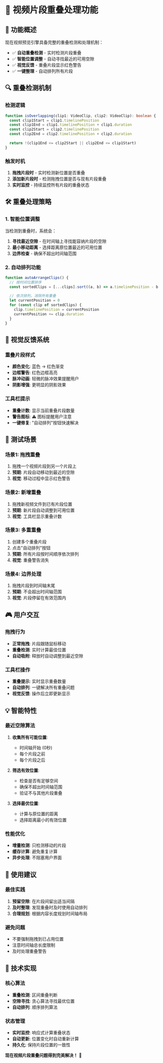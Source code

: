 # 🔄 视频片段重叠处理功能

## 🎯 功能概述

现在视频预览引擎具备完整的重叠检测和处理机制：
- ✅ **自动重叠检测** - 实时检测片段重叠
- ✅ **智能位置调整** - 自动寻找最近的可用空隙
- ✅ **视觉反馈** - 重叠片段显示红色警告
- ✅ **一键整理** - 自动排列所有片段

## 🔍 重叠检测机制

### 检测逻辑
```typescript
function isOverlapping(clip1: VideoClip, clip2: VideoClip): boolean {
  const clip1Start = clip1.timelinePosition
  const clip1End = clip1.timelinePosition + clip1.duration
  const clip2Start = clip2.timelinePosition
  const clip2End = clip2.timelinePosition + clip2.duration
  
  return !(clip1End <= clip2Start || clip2End <= clip1Start)
}
```

### 触发时机
1. **拖拽片段时** - 实时检测新位置是否重叠
2. **添加新片段时** - 检测拖拽位置是否与现有片段重叠
3. **实时监控** - 持续监控所有片段的重叠状态

## 🛠️ 重叠处理策略

### 1. 智能位置调整
当检测到重叠时，系统会：
1. **寻找最近空隙** - 在时间轴上寻找能容纳片段的空隙
2. **最小移动距离** - 选择距离原位置最近的可用位置
3. **边界检查** - 确保不超出时间轴范围

### 2. 自动排列功能
```typescript
function autoArrangeClips() {
  // 按时间位置排序
  const sortedClips = [...clips].sort((a, b) => a.timelinePosition - b.timelinePosition)
  
  // 依次排列，消除所有重叠
  let currentPosition = 0
  for (const clip of sortedClips) {
    clip.timelinePosition = currentPosition
    currentPosition += clip.duration
  }
}
```

## 🎨 视觉反馈系统

### 重叠片段样式
- **颜色变化**: 蓝色 → 红色渐变
- **边框警告**: 红色边框高亮
- **脉冲动画**: 轻微的脉冲效果提醒用户
- **阴影增强**: 更明显的阴影效果

### 工具栏提示
- **重叠计数**: 显示当前重叠片段数量
- **警告图标**: ⚠️ 图标提醒用户注意
- **一键修复**: "自动排列"按钮快速解决

## 🧪 测试场景

### 场景1: 拖拽重叠
1. 拖拽一个视频片段到另一个片段上
2. **预期**: 片段自动移动到最近的空隙
3. **视觉**: 移动过程中显示红色警告

### 场景2: 新增重叠
1. 拖拽新视频文件到已有片段位置
2. **预期**: 新片段自动调整到可用位置
3. **视觉**: 工具栏显示重叠计数

### 场景3: 多重重叠
1. 创建多个重叠片段
2. 点击"自动排列"按钮
3. **预期**: 所有片段按时间顺序依次排列
4. **视觉**: 重叠警告消失

### 场景4: 边界处理
1. 拖拽片段到时间轴末尾
2. **预期**: 不会超出时间轴范围
3. **视觉**: 片段停留在有效范围内

## 🎮 用户交互

### 拖拽行为
- **正常拖拽**: 片段跟随鼠标移动
- **重叠检测**: 实时计算最佳位置
- **自动吸附**: 释放时自动调整到最近空隙

### 工具栏操作
- **重叠提示**: 实时显示重叠数量
- **自动排列**: 一键解决所有重叠问题
- **视觉反馈**: 操作后立即更新显示

## 💡 智能特性

### 最近空隙算法
1. **收集所有可能位置**:
   - 时间轴开始 (0秒)
   - 每个片段之前
   - 每个片段之后

2. **筛选有效位置**:
   - 检查是否有足够空间
   - 确保不超出时间轴范围
   - 验证不与其他片段重叠

3. **选择最优位置**:
   - 计算与原位置的距离
   - 选择距离最小的有效位置

### 性能优化
- **增量检测**: 只检测移动的片段
- **缓存计算**: 避免重复计算
- **异步处理**: 不阻塞用户界面

## 🎯 使用建议

### 最佳实践
1. **预留空隙**: 在片段间留出适当间隔
2. **及时整理**: 发现重叠时及时使用自动排列
3. **合理规划**: 根据内容长度规划时间轴布局

### 避免问题
- 不要强制拖拽到已占用位置
- 注意时间轴总长度限制
- 及时处理重叠警告

## 🔧 技术实现

### 核心算法
- **重叠检测**: 区间重叠判断
- **空隙寻找**: 贪心算法寻找最优位置
- **自动排列**: 顺序排列算法

### 状态管理
- **实时监控**: 响应式计算重叠状态
- **自动更新**: 位置变化时自动重新计算
- **持久化**: 保持片段位置的一致性

**现在视频片段重叠问题得到完美解决！** 🎉
